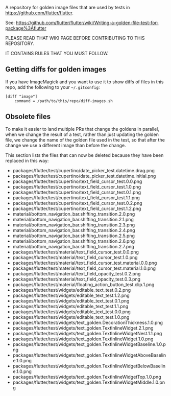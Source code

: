 A repository for golden image files that are used by tests in https://github.com/flutter/flutter.

See: https://github.com/flutter/flutter/wiki/Writing-a-golden-file-test-for-package%3Aflutter

PLEASE READ THAT WIKI PAGE BEFORE CONTRIBUTING TO THIS REPOSITORY.

IT CONTAINS RULES THAT YOU MUST FOLLOW.

## Getting diffs for golden images

If you have ImageMagick and you want to use it to show diffs of files
in this repo, add the following to your `~/.gitconfig`:

```
[diff "image"]
    command = /path/to/this/repo/diff-images.sh
```

## Obsolete files

To make it easier to land multiple PRs that change the goldens in
parallel, when we change the result of a test, rather than just
updating the golden file, we change the name of the golden file
used in the test, so that after the change we use a different
image than before the change.

This section lists the files that can now be deleted because
they have been replaced in this way:

- packages/flutter/test/cupertino/date_picker_test.datetime.drag.png	
- packages/flutter/test/cupertino/date_picker_test.datetime.initial.png
- packages/flutter/test/cupertino/text_field_cursor_test.0.0.png
- packages/flutter/test/cupertino/text_field_cursor_test.1.0.png
- packages/flutter/test/cupertino/text_field_cursor_test.0.1.png
- packages/flutter/test/cupertino/text_field_cursor_test.1.1.png
- packages/flutter/test/cupertino/text_field_cursor_test.0.2.png
- packages/flutter/test/cupertino/text_field_cursor_test.1.2.png
- material/bottom_navigation_bar.shifting_transition.2.0.png
- material/bottom_navigation_bar.shifting_transition.2.1.png
- material/bottom_navigation_bar.shifting_transition.2.3.png
- material/bottom_navigation_bar.shifting_transition.2.4.png
- material/bottom_navigation_bar.shifting_transition.2.5.png
- material/bottom_navigation_bar.shifting_transition.2.6.png
- material/bottom_navigation_bar.shifting_transition.2.7.png
- packages/flutter/test/material/text_field_cursor_test.0.0.png
- packages/flutter/test/material/text_field_cursor_test.1.0.png
- packages/flutter/test/material/text_field_cursor_test.material.0.0.png
- packages/flutter/test/material/text_field_cursor_test.material.1.0.png
- packages/flutter/test/material/text_field_opacity_test.0.2.png
- packages/flutter/test/material/text_field_opacity_test.0.3.png
- packages/flutter/test/material/floating_action_button_test.clip.1.png
- packages/flutter/test/widgets/editable_text_test.0.2.png
- packages/flutter/test/widgets/editable_text_test.1.2.png
- packages/flutter/test/widgets/editable_text_test.0.1.png
- packages/flutter/test/widgets/editable_text_test.1.1.png
- packages/flutter/test/widgets/editable_text_test.0.0.png
- packages/flutter/test/widgets/editable_text_test.1.0.png
- packages/flutter/test/widgets/text_golden.DecorationThickness.1.0.png
- packages/flutter/test/widgets/text_golden.TextInlineWidget.2.1.png
- packages/flutter/test/widgets/text_golden.TextInlineWidgetNest.1.1.png
- packages/flutter/test/widgets/text_golden.TextInlineWidget.1.0.png
- packages/flutter/test/widgets/text_golden.TextInlineWidgetBaseline.1.0.png
- packages/flutter/test/widgets/text_golden.TextInlineWidgetAboveBaseline.1.0.png
- packages/flutter/test/widgets/text_golden.TextInlineWidgetBelowBaseline.1.0.png
- packages/flutter/test/widgets/text_golden.TextInlineWidgetTop.1.0.png
- packages/flutter/test/widgets/text_golden.TextInlineWidgetMiddle.1.0.png

